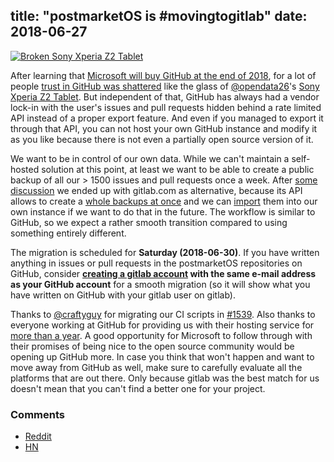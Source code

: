 title: "postmarketOS is #movingtogitlab"
date:  2018-06-27
---

[![Broken Sony Xperia Z2 Tablet](/static/img/2018-06/broken-castor-thumb.jpg)](/static/img/2018-06/broken-castor.jpg)

After learning that [Microsoft will buy GitHub at the end of 2018](https://www.bloomberg.com/news/articles/2018-06-04/microsoft-agrees-to-buy-coding-site-github-for-7-5-billion), for a lot of people [trust in GitHub was shattered](https://jacquesmattheij.com/what-is-wrong-with-microsoft-buying-github) like the glass of [@opendata26](https://gitlab.com/opendata26)'s [Sony Xperia Z2 Tablet](https://wiki.postmarketos.org/wiki/Sony_Xperia_Z2_Tablet_(sony-castor-windy)). But independent of that, GitHub has always had a vendor lock-in with the user's issues and pull requests hidden behind a rate limited API instead of a proper export feature. And even if you managed to export it through that API, you can not host your own GitHub instance and modify it as you like because there is not even a partially open source version of it.

We want to be in control of our own data. While we can't maintain a self-hosted solution at this point, at least we want to be able to create a public backup of all our > 1500 issues and pull requests once a week. After [some discussion](https://github.com/postmarketOS/postmarketos.org/issues/37) we ended up with gitlab.com as alternative, because its API allows to create a [whole backups at once](https://docs.gitlab.com/ee/api/project_import_export.html) and we can [import](https://gitlab.com/help/user/project/settings/import_export.md) them into our own instance if we want to do that in the future. The workflow is similar to GitHub, so we expect a rather smooth transition compared to using something entirely different.

The migration is scheduled for **Saturday (2018-06-30)**. If you have written anything in issues or pull requests in the postmarketOS repositories on GitHub, consider **[creating a gitlab account](https://gitlab.com/users/sign_in) with the same e-mail address as your GitHub account** for a smooth migration (so it will show what you have written on GitHub with your gitlab user on gitlab).

Thanks to [@craftyguy](https://gitlab.com/craftyguy) for migrating our CI scripts in [#1539](https://github.com/postmarketOS/pmbootstrap/pull/1539). Also thanks to everyone working at GitHub for providing us with their hosting service for [more than a year](/blog/2018/06/09/one-year/). A good opportunity for Microsoft to follow through with their promises of being nice to the open source community would be opening up GitHub more. In case you think that won't happen and want to move away from GitHub as well, make sure to carefully evaluate all the platforms that are out there. Only because gitlab was the best match for us doesn't mean that you can't find a better one for your project.

### Comments
* [Reddit](https://old.reddit.com/r/postmarketOS/duplicates/8u7b3c/postmarketos_is_movingtogitlab/)
* [HN](https://news.ycombinator.com/item?id=17406156)
